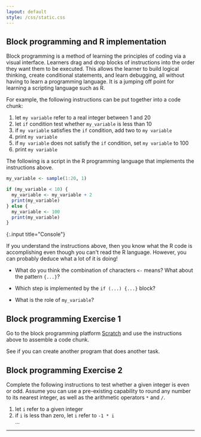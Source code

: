 ```yaml
---
layout: default
style: /css/static.css
---
```


## Block programming and R implementation

<!-- Q comment:
Here I wouldn't start with explaining what block programming is. That seems more like just a teaching tool to help people
learn what programming is, how to pass instructions to a computer and make it do what you want. I would start with the 
learning objective of the lesson: what is programming and why it's important. Then you can say we are going to use block
programming to help learn about that.
-->

Block programming is a method of learning the principles of coding via a visual 
interface.  Learners drag and drop blocks of instructions into the order they
want them to be executed.  This allows the learner to build logical thinking, 
create conditional statements, and learn debugging, all without having to
learn a programming language.  It is a jumping off point for learning a 
scripting language such as R.  

For example, the following instructions can be put together into a code chunk:

1. let `my variable` refer to a real integer between 1 and 20
2. let `if` condition test whether `my_variable` is less than 10
3. if `my variable` satisfies the `if` condition, add two to `my variable`
4. print `my variable`
5. if `my variable` does not satisfy the `if` condition, set `my variable` to 100 
6. print `my variable`

The following is a script in the R programming language
that implements the instructions above.

```r
my_variable <- sample(1:20, 1)

if (my_variable < 10) {
  my_variable <- my_variable + 2
  print(my_variable)
} else {
  my_variable <- 100
  print(my_variable)
}


```
{:.input title="Console"}

If you understand the instructions above, then you know what the R code is
accomplishing even though you can't read the R language. However, you can
probably deduce what a lot of it is doing!

- What do you think the combination of characters `<-` means? What about the pattern `{...}`?

- Which step is implemented by the `if (...) {...}` block?

- What is the role of `my_variable`?

## Block programming Exercise 1

Go to the block programming platform [Scratch](https://scratch.mit.edu/projects/editor/?tutorial=getStarted) 
and use the instructions above to assemble a code chunk.  

See if you can create another program that does another task. <!-- Q comment: Can we be specific about what we want them to do? -->

## Block programming Exercise 2

Complete the following instructions to test whether a given
integer is even or odd. Assume you can use a pre-existing capability to round
any number to its nearest integer, as well as the arithmetic operators `*` and
`/`.  

1. let `i` refer to a given integer
2. if `i` is less than zero, let `i` refer to `-1 * i`  
...

<!--
```r
test_value <- 98
is_even <- function(x) {
    output <- FALSE
    if (x != round(x)) {
        warning('Please input an integer.')
    } else {
        y <- round(x / 2)
        if (x == y * 2) {
            output <- TRUE
        }
    }
    return(output)
}
if (!evenness(test_value)) {
    warning('Test failed.')
}
```
{:.input title="Console"}
-->




<!-- Q comment: It would be nice to include another example for an exercise here, to demonstrate another programming basic. 

Can we do a basic for loop example?

Instead of something complicated like a sorting algorithm, can we have them do something easy like calculating the square roots
of numbers 1-20 and if the result is an integer, print it? That would demonstrate both for loop and include another example of
an if statement.

-->




<!--
## Pseudo-code Exercise 3

Refer back to the bubble-sort algorithm. Step 7 says to "swap" elements of an
array, but in the implementation that takes 3 lines of code including creation
of a dummy variable. The implementation would be easier to read (since we, the
reader, already understand what "swap" means) and "modular" if we replaced those
lines with a `swap` function defined outside the loops.

Just using what you can infer from the pseudo-code and R code above, what would
you replace each `...` with below to improve our bubble-sort implementation.

```r
swap <- function(j, x) {
  ...
  return(x)
}

n <- length(A)
swapped <- TRUE
while (swapped) {
    swapped <- FALSE
    for (i in seq(1, n - 1)) {
        if (A[i+1] < A[i]) {
            ...
            swapped <- TRUE
        }
    }
}
```
{:.input title="Console"} -->

---